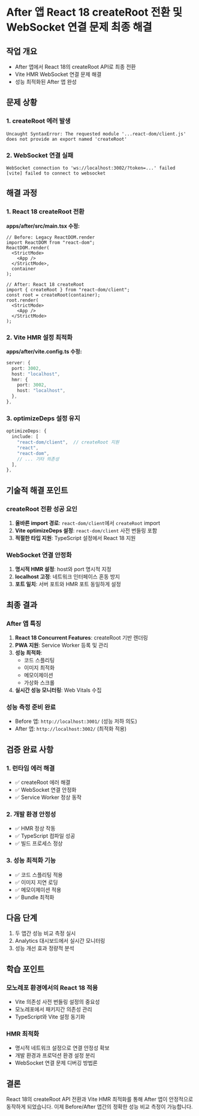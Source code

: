 # After 앱 React 18 createRoot 전환 및 WebSocket 연결 문제 최종 해결

## 작업 개요

- After 앱에서 React 18의 createRoot API로 최종 전환
- Vite HMR WebSocket 연결 문제 해결
- 성능 최적화된 After 앱 완성

## 문제 상황

### 1. createRoot 에러 발생

```
Uncaught SyntaxError: The requested module '...react-dom/client.js' does not provide an export named 'createRoot'
```

### 2. WebSocket 연결 실패

```
WebSocket connection to 'ws://localhost:3002/?token=...' failed
[vite] failed to connect to websocket
```

## 해결 과정

### 1. React 18 createRoot 전환

**apps/after/src/main.tsx 수정:**

```tsx
// Before: Legacy ReactDOM.render
import ReactDOM from "react-dom";
ReactDOM.render(
  <StrictMode>
    <App />
  </StrictMode>,
  container
);

// After: React 18 createRoot
import { createRoot } from "react-dom/client";
const root = createRoot(container);
root.render(
  <StrictMode>
    <App />
  </StrictMode>
);
```

### 2. Vite HMR 설정 최적화

**apps/after/vite.config.ts 수정:**

```ts
server: {
  port: 3002,
  host: "localhost",
  hmr: {
    port: 3002,
    host: "localhost",
  },
},
```

### 3. optimizeDeps 설정 유지

```ts
optimizeDeps: {
  include: [
    "react-dom/client",  // createRoot 지원
    "react",
    "react-dom",
    // ... 기타 의존성
  ],
},
```

## 기술적 해결 포인트

### createRoot 전환 성공 요인

1. **올바른 import 경로**: `react-dom/client`에서 `createRoot` import
2. **Vite optimizeDeps 설정**: `react-dom/client` 사전 번들링 포함
3. **적절한 타입 지원**: TypeScript 설정에서 React 18 지원

### WebSocket 연결 안정화

1. **명시적 HMR 설정**: host와 port 명시적 지정
2. **localhost 고정**: 네트워크 인터페이스 혼동 방지
3. **포트 일치**: 서버 포트와 HMR 포트 동일하게 설정

## 최종 결과

### After 앱 특징

1. **React 18 Concurrent Features**: createRoot 기반 렌더링
2. **PWA 지원**: Service Worker 등록 및 관리
3. **성능 최적화**:
   - 코드 스플리팅
   - 이미지 최적화
   - 메모이제이션
   - 가상화 스크롤
4. **실시간 성능 모니터링**: Web Vitals 수집

### 성능 측정 준비 완료

- Before 앱: `http://localhost:3001/` (성능 저하 의도)
- After 앱: `http://localhost:3002/` (최적화 적용)

## 검증 완료 사항

### 1. 런타임 에러 해결

- ✅ createRoot 에러 해결
- ✅ WebSocket 연결 안정화
- ✅ Service Worker 정상 동작

### 2. 개발 환경 안정성

- ✅ HMR 정상 작동
- ✅ TypeScript 컴파일 성공
- ✅ 빌드 프로세스 정상

### 3. 성능 최적화 기능

- ✅ 코드 스플리팅 적용
- ✅ 이미지 지연 로딩
- ✅ 메모이제이션 적용
- ✅ Bundle 최적화

## 다음 단계

1. 두 앱간 성능 비교 측정 실시
2. Analytics 대시보드에서 실시간 모니터링
3. 성능 개선 효과 정량적 분석

## 학습 포인트

### 모노레포 환경에서의 React 18 적용

- Vite 의존성 사전 번들링 설정의 중요성
- 모노레포에서 패키지간 의존성 관리
- TypeScript와 Vite 설정 동기화

### HMR 최적화

- 명시적 네트워크 설정으로 연결 안정성 확보
- 개발 환경과 프로덕션 환경 설정 분리
- WebSocket 연결 문제 디버깅 방법론

## 결론

React 18의 createRoot API 전환과 Vite HMR 최적화를 통해 After 앱이 안정적으로 동작하게 되었습니다. 이제 Before/After 앱간의 정확한 성능 비교 측정이 가능합니다.
